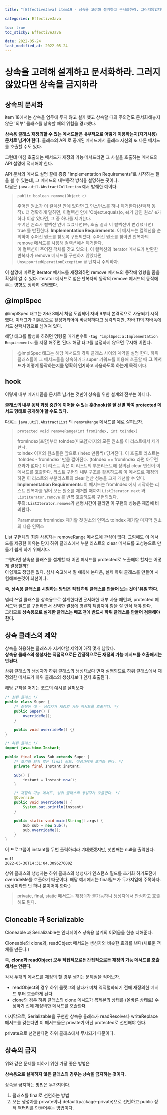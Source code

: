 ```yaml
---
title: "[EffectiveJava] item19 - 상속을 고려해 설계하고 문서화하라. 그러지않았다면 상속을 금지하라"

categories: EffectiveJava

toc: true
toc_sticky: EffectiveJava

date: 2022-05-24
last_modified_at: 2022-05-24
---
```


# 상속을 고려해 설계하고 문서화하라. 그러지않았다면 상속을 금지하라

## 상속의 문서화

item 18에서는 상속을 염두에 두지 않고 설계 했고 상속할 때의 주의점도 문서화해놓지 않은 '외부' 클래스를 상속할 때의 위험을 경고했다.

**상속용 클래스 재정의할 수 있는 메서드들은 내부적으로 어떻게 이용하는지(자기사용) 문서로 남겨야 한다.** 클래스의 API 로 공개된 메서드에서 클래스 자신의 또 다른 메서드를 호출할 수도 있다.

그런데 마침 호출되는 메서드가 재정의 가능 메서드라면 그 사실을 호출하는 메서드의 API 설명에 적시해야 한다.

API 문서의 메서드 설명 끝에 종종 "Implementation Requirements"로 시작하는 절을 볼 수 있는데, 그 메서드의 내부동작 방식을 설명하는 곳이다.  
다음은 `java.util.AbstractCollection` 에서 발췌한 예이다.

> `public boolean remove(Object o)`
> 
> 주어진 원소가 이 컬렉션 안에 있다면 그 인스턴스를 하나 제거한다(선택적 동작). 더 정확하게 말하면, 이컬렉션 안에 'Object.equals(o, e)가 참인 원소' e가 하나 이상 있다면, 그 중 하나를 제거한다.  
> 주어진 원소가 컬렉션 안에 있었다면(즉, 호출 결과 이 컬렉션이 변경됐다면) true 를 반환한다.
>   **Implementation Requirements**: 이 메서드는 컬렉션을 순회하며 주어진 원소를 찾도록 구현되었다. 주어진 원소를 찾아면 반복자의 remove 메서드를 사용해 컬렉션에서 제거한다.  
> 이 컬렉션이 주어진 객체를 갖고 있으나, 이 컬렉션의 iterator 메서드가 반환한 반복자가 remove 메서드를 구현하지 않았다면 `UnsupportedOperationException` 을 던지니 주의하자. 

이 설명에 따르면 iterator 메서드를 재정의하면 remove 메서드의 동작에 영향을 줌을 확실히 알 수 있다. iterator 메서드로 얻은 반복자의 동작의 remove 메서드의 동작에 주는 영향도 정확히 설명했다.

## @implSpec

@implSpec 태그는 자바 8에서 처음 도입되어 자바 9부터 본격적으로 사용되기 시작했다. 이태그가 기본값으로 활성화되어야 바람직하다고 생각되지만, 자바 11의 자바독에서도 선택사항으로 남겨져 있다.

해당 태그를 활성화 하려면 명령줄 매개변수로 `-tag "implSpec:a:Implementation Requirements:`를 지정 해주면 된다. 해당 태그를 설정하지 않으면 무시해 버린다.

> @implSpec 태그는 해당 메서드와 하위 클래스 사이의 계약을 설명 한다.
> 하위 클래스들이 그 메서드들을 상속하거나 super 키워드를 이용해 호출할 때 **그 메서드가 어떻게 동작하는지를 명확히 인지하고 사용하도록 하는게 목적** 이다.

## hook

이렇게 내부 메커니즘을 문서로 남기는 것만이 상속을 위한 설계의 전부는 아니다.

**클래스의 내부 동작 과정 중간에 끼어들 수 있는 훗(hook)을 잘 선별 하여 protected 메서드 형태로 공개해야 할 수도 있다.**

다음는 `java.util.AbstractList` 의 `removeRange` 메서드를 예로 살펴보자.

> `protected void removeRange(int fromIndex, int toIndex)`
> 
> fromIndex(포함)부터 toIndex(미포함)까지의 모든 원소를 이 리스트에서 제거한다.  
> toIndex 이후의 원소들은 앞으로 (index 만큼씩) 당겨진다. 이 호출로 리스트는 'toIndex - fromIndex' 만큼 짧아진다. (toIndex == fromIndex 라면 아무런 효과가 없다.)
> 이 리스트 혹은 이 리스트의 부분리스트에 정의된 clear 연산이 이 메서드를 호출한다. 리스트 구현의 내부 구조를 활용하도록 이 메서드르 재정의하면 이 리스트와 부분리스트의 clear 연산 성능을 크게 개선할 수 있다.
>   **Implementation Requirements**: 이 메서드는 fromIndex 에서 시작하는 리스트 반복자를 얻어 모든 원소를 제거할 때까지 `ListIterator.next` 와 `ListIterator.remove` 를 반복 호출하도록 구현되었다.  
> **주의: `ListIterator.remove`가 선형 시간이 걸리면 이 구현의 성능은 제곱에 비례한다.**
> 
> Parameters:
>   fromIndex   제거할 첫 원소의 인덱스
>   toIndex     제거할 마지막 원소의 다음 인덱스

List 구현체의 최종 사용자는 removeRange 메서드에 관심이 없다. 그럼에도 이 메서드를 제공한 이유는 단지 하위 클래스에서 부분 리스트의 clear 메서드를 고성능으로 만들기 쉽게 하기 위해서다.

그렇다면 상속용 클래스를 설계할 때 어떤 메서드를 protected로 노출해야 할지는 어떻게 결정할까?  
아쉽게도 정답은 없다. 심사 숙고해서 잘 예측해 본다음, 실제 하위 클래스를 만들어 시험해보는것이 최선이다.

**즉, 상속용 클래스를 시험하는 방법은 직접 하위 클래스를 만들어 보는 것이 '유일'하다.**

널리 쓰일 클래스를 상속용으로 설계한다면 문서화한 내부 사용 패턴과, protected 메서드와 필드를 구현하면서 선택한 결정에 영원히 책임져야 함을 잘 인식 해야 한다.  
그러므로 **상속용으로 설계한 클래스는 배포 전에 반드시 하위 클래스를 만들어 검증해야 한다.**

## 상속 클래스의 제약

상속을 허용하는 클래스가 지켜야할 제약이 아직 몇개 남았다.  
**상속용 클래스의 생성자는 직접적으로든 간접적으로든 재정의 가능 메서드를 호출해서는 안된다.**  

상위 클래스의 생성자가 하위 클래스의 생성자보다 먼저 실행되므로 하위 클래스에서 재정의한 메서드가 하위 클래스의 생성자보다 먼저 호출된다. 

해당 규칙을 어기는 코드의 예시를 살펴보자.

```java
/* 상위 클래스 */
public class Super {
    /* 잘못된 예 - 생성자가 재정의 가능 메서드를 호출한다. */
    public Super() {
        overrideMe();
    }

    public void overrideMe() {}
}
```
```java
/* 하위 클래스 */
import java.time.Instant;

public final class Sub extends Super {
    /* 초기화 되지 않은 final 필드. 생성자에게 초기화 한다. */
    private final Instant instant;

    Sub() {
        instant = Instant.now();
    }

    /* 재정의 가능 메서드, 상위 클래스의 생성자가 호출한다. */
    @Override
    public void overrideMe() {
        System.out.println(instant);
    }

    public static void main(String[] args) {
        Sub sub = new Sub();
        sub.overrideMe();
    }
}
```

이 프로그램이 instant를 두번 출력하리라 기대했겠지만, 첫번째는 null을 출력한다.  

```shell
null
2022-05-30T14:31:04.309627600Z
```

상위 클래스의 생성자는  하위 클래스의 생성자가 인스턴스 필드를 초기화 하기도전에 overrideMe를 호출하기 때문이다. 해당 예시에서는 final필드가 두가지임에 주목하자. (정상이라면 단 하나 뿐이어야 한다.)

> private, final, static 메서드는 재정의가 불가능하니 생성자에서 안심하고 호출해도 된다.

## Cloneable 과 Serializable

Cloneable 과 Serializable는 인터페이스 상속용 설계의 어려움을 한층 더해준다. 

Cloneable의 clone과, readObject 메서드는 생성자와 비슷한 효과를 낸다(새로운 객체를 만든다.)

즉, **clone과 readObject 모두 직접적으로든 간접적으로든 재정의 가능 메서드를 호출해서는 안된다.**

각각 두개의 메서드를 재정의 할 경우 생기는 문제점을 적어보자.

- readObject의 경우 하위 클랫그의 상태가 미처 역직렬화되기 전에 재정의한 메서드 부터 호출하게 된다.
- clone의 경우 하위 클래스의 clone 메서드가 복제본의 상태를 (올바른 상태로) 수정하기 전에 재정의한 메서드를 호출한다.

마지막으로, Serializable을 구현한 상속용 클래스가 readResolve나 writeReplace 메서드를 갖는다면 이 메서드들은 private가 아닌 protected로 선언해야 한다.

private으로 선언한다면 하위 클래스에서 무시되기 때문이다.

## 상속의 금지

위와 같은 문제를 피하기 위한 가장 좋은 방법은

**상속용으로 설계하지 않은 클래스의 경우는 상속을 금지하는 것이다.**

상속을 금지하는 방법은 두가지이다.

1. 클래스를 final로 선언하는 방법
2. 모든 생성자를 private이나 default(package-private)으로 선언하고 public 정적 팩터리를 만들어주는 방법이다.













